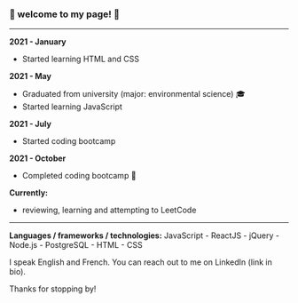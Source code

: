 ### 👾 welcome to my page! 👾
 --- 



**2021 - January**
- Started learning HTML and CSS

**2021 - May** 
- Graduated from university (major: environmental science) 🎓
- Started learning JavaScript

 **2021 - July** 
- Started coding bootcamp 

 **2021 - October** 
- Completed coding bootcamp 🎉

**Currently:**
- reviewing, learning and attempting to LeetCode


 --- 

**Languages / frameworks / technologies:** 
JavaScript - ReactJS - jQuery - Node.js - PostgreSQL - HTML - CSS 

I speak English and French. 
You can reach out to me on LinkedIn (link in bio).

Thanks for stopping by!


